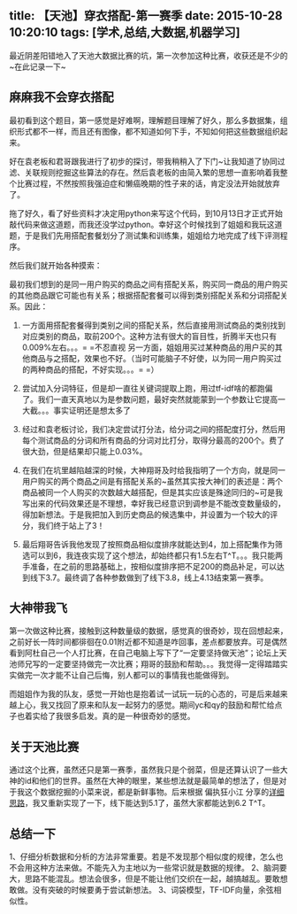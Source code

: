 title: 【天池】穿衣搭配-第一赛季
date: 2015-10-28 10:20:10
tags: [学术,总结,大数据,机器学习]
---

最近阴差阳错地入了天池大数据比赛的坑，第一次参加这种比赛，收获还是不少的~在此记录一下~

## 麻麻我不会穿衣搭配

最初看到这个题目，第一感觉是好难啊，理解题目理解了好久，那么多数据集，组织形式都不一样，而且还有图像，都不知道如何下手，不知如何把这些数据组织起来。

好在袁老板和君哥跟我进行了初步的探讨，带我稍稍入了下门~让我知道了协同过滤、关联规则挖掘这些算法的存在。然后袁老板的由简入繁的思想一直影响着我整个比赛过程，不然按照我强迫症和懒癌晚期的性子来的话，肯定没法开始就放弃了。

拖了好久，看了好些资料才决定用python来写这个代码，到10月13日才正式开始敲代码来做这道题，而我还没学过python。幸好这个时候找到了姐姐和我玩这道题，于是我们先用搭配套餐划分了测试集和训练集，姐姐给力地完成了线下评测程序。

然后我们就开始各种摸索：
<!--more-->
最初我们想到的是同一用户购买的商品之间有搭配关系，购买同一商品的用户购买的其他商品跟它可能也有关系；根据搭配套餐可以得到类别搭配关系和分词搭配关系。因此：
1. 一方面用搭配套餐得到类别之间的搭配关系，然后直接用测试商品的类别找到对应类别的商品，取前200个。这种方法有很大的盲目性，折腾半天也只有0.009%左右。。。= =不忍直视
另一方面，姐姐用买过某种商品的用户买的其他商品与之搭配，效果也不好。（当时可能脑子不好使，以为同一用户购买过的两种商品的搭配，不好实现。。。= =）

2. 尝试加入分词特征，但是却一直往关键词提取上跑，用过tf-idf啥的都跑偏了。我们一直天真地以为是参数问题，最好突然就能蒙到一个参数让它提高一大截。。。事实证明还是想太多了

3. 经过和袁老板讨论，我们决定尝试打分法，给分词之间的搭配度打分，然后用每个测试商品的分词和所有商品的分词对比打分，取得分最高的200个。费了很大劲，但是结果却只能上0.03%。

4. 在我们在坑里越陷越深的时候，大神翔哥及时给我指明了一个方向，就是同一用户购买的两个商品之间是有搭配关系的~虽然其实按大神们的表述是：两个商品被同一个人购买的次数越大越搭配，但是其实应该是殊途同归的~可是我写出来的代码效果还是不理想，幸好我已经意识到调参是不能改变数量级的，得加新想法。于是我把加入到历史商品的候选集中，并设置为一个较大的评分，我们终于站上了3！

5. 最后翔哥告诉我他发现了按照商品相似度排序就能达到4，加上搭配集作为筛选可以到6，我连夜实现了这个想法，却始终都只有1.5左右T^T。。。我只能两手准备，在之前的思路基础上，按相似度排序把不足200的商品补足，可以达到线下3.7。最终调了各种参数做到了线下3.8，线上4.13结束第一赛季。

## 大神带我飞

第一次做这种比赛，接触到这种数量级的数据，感觉真的很奇妙，现在回想起来，之前好长一阵时间都徘徊在0.01附近都不知道是咋回事，差点都要放弃。可是偶然看到阿杜自己一个人打比赛，在自己电脑上写下了“一定要坚持做天池”；论坛上天池师兄写的一定要坚持做完一次比赛；翔哥的鼓励和帮助。。。我觉得一定得踏踏实实做完一次才能不让自己后悔，别人都可以的事情我也能做得到。

而姐姐作为我的队友，感觉一开始也是抱着试一试玩一玩的心态的，可是后来越来越上心，我又找回了原来和队友一起努力的感觉。期间yc和qy的鼓励和帮忙给点子也着实给了我很多启发。真的是一种很奇妙的感觉。

## 关于天池比赛

通过这个比赛，虽然还只是第一赛季，虽然我只是个弱菜，但是还算认识了一些大神的id和他们的世界。虽然在大神的眼里，某些想法就是最简单的想法了，但是对于我这个数据挖掘的小菜来说，都是新鲜事物。后来根据 偏执狂小江 分享的[详细思路](http://bbs.aliyun.com/read/261137.html?spm=5176.bbsl254.0.0.pV4mdN)，我又重新实现了一下，线下能达到5.1了，虽然大家都能达到6.2 T^T。

## 总结一下
1、仔细分析数据和分析的方法非常重要。若是不发现那个相似度的规律，怎么也不会用这种方法来做。不能先入为主地以为一些常识就是数据的规律。
2、脑洞要大，思路不能混乱。想法会很多，但是不能让他们交织在一起，越搞越乱。要敢想敢做。没有突破的时候要勇于尝试新想法。
3、词袋模型，TF-IDF向量，余弦相似性。